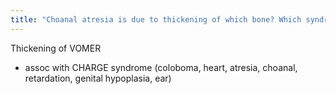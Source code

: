 ```yaml
---
title: "Choanal atresia is due to thickening of which bone? Which syndrome associated?"
---
```

Thickening of VOMER
- assoc with CHARGE syndrome
(coloboma, heart, atresia, choanal, retardation, genital hypoplasia, ear)

